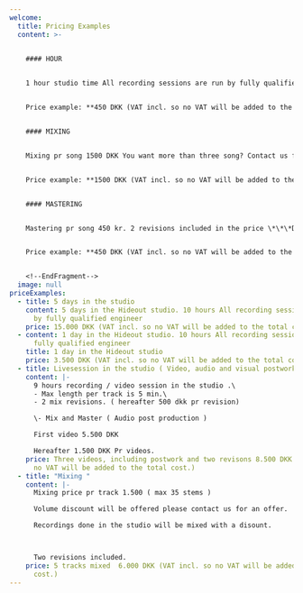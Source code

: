 ```yaml
---
welcome:
  title: Pricing Examples
  content: >-
    

    #### HOUR


    1 hour studio time All recording sessions are run by fully qualified engineer


    Price example: **450 DKK (VAT incl. so no VAT will be added to the total cost.)**


    #### MIXING


    Mixing pr song 1500 DKK You want more than three song? Contact us for a price.  \*2 revisions included in the price.\* \*\*\*Discount for projects recorded in-house.\*\*\*


    Price example: **1500 DKK (VAT incl. so no VAT will be added to the total cost.)**


    #### MASTERING


    Mastering pr song 450 kr. 2 revisions included in the price \*\*\*Discount for projects recorded in-house.\*\*\*


    Price example: **450 DKK (VAT incl. so no VAT will be added to the total cost.)**


    <!--EndFragment-->
  image: null
priceExamples:
  - title: 5 days in the studio
    content: 5 days in the Hideout studio. 10 hours All recording sessions are run
      by fully qualified engineer
    price: 15.000 DKK (VAT incl. so no VAT will be added to the total cost.)
  - content: 1 day in the Hideout studio. 10 hours All recording sessions are run by
      fully qualified engineer
    title: 1 day in the Hideout studio
    price: 3.500 DKK (VAT incl. so no VAT will be added to the total cost.)
  - title: Livesession in the studio ( Video, audio and visual postwork )
    content: |-
      9 hours recording / video session in the studio .\
      - Max length per track is 5 min.\
      - 2 mix revisions. ( hereafter 500 dkk pr revision)

      \- Mix and Master ( Audio post production )

      First video 5.500 DKK

      Hereafter 1.500 DKK Pr videos.
    price: Three videos, including postwork and two revisons 8.500 DKK (VAT incl. so
      no VAT will be added to the total cost.)
  - title: "Mixing "
    content: |-
      Mixing price pr track 1.500 ( max 35 stems )

      Volume discount will be offered please contact us for an offer.

      Recordings done in the studio will be mixed with a disount. 



      Two revisions included.
    price: 5 tracks mixed  6.000 DKK (VAT incl. so no VAT will be added to the total
      cost.)
---
```


